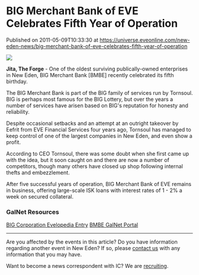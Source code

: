# BIG Merchant Bank of EVE Celebrates Fifth Year of Operation
Published on 2011-05-09T10:33:30 at https://universe.eveonline.com/new-eden-news/big-merchant-bank-of-eve-celebrates-fifth-year-of-operation

![](http://www.eve-ic.net/media/assets/icarticlebanner.png)  
  
 **Jita, The Forge** \- One of the oldest surviving publically-owned enterprises in New Eden, BIG Merchant Bank [BMBE] recently celebrated its fifth birthday.   
  
The BIG Merchant Bank is part of the BIG family of services run by Tornsoul. BIG is perhaps most famous for the BIG Lottery, but over the years a number of services have arisen based on BIG's reputation for honesty and reliability.   
  
Despite occasional setbacks and an attempt at an outright takeover by Eefrit from EVE Financial Services four years ago, Tornsoul has managed to keep control of one of the largest companies in New Eden, and even show a profit.   
  
According to CEO Tornsoul, there was some doubt when she first came up with the idea, but it soon caught on and there are now a number of competitors, though many others have closed up shop following internal thefts and embezzlement.   
  
After five successful years of operation, BIG Merchant Bank of EVE remains in business, offering large-scale ISK loans with interest rates of 1 - 2% a week on secured collateral. 

### GalNet Resources

[BIG Corporation Evelopedia Entry](http://wiki.eveonline.com/en/wiki/BIG_\(Player_corporation\))  
[BMBE GalNet Portal](http://bmbe.big-eve.com/)

* * *

Are you affected by the events in this article? Do you have information regarding another event in New Eden? If so, please [contact us](http://www.eveonline.com/news.asp?a=submitrp) with any information that you may have.  
  
Want to become a news correspondent with IC? We are [recruiting](http://www.eveonline.com/isd.asp).
